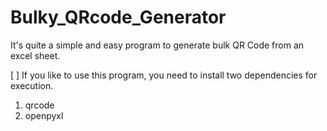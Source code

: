 # Bulky_QRcode_Generator
It's quite a simple and easy program to generate bulk QR Code from an excel sheet.

[ ] If you like to use this program, you need to install two dependencies for execution.
1. qrcode
2. openpyxl